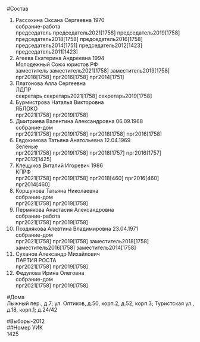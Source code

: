 #Состав  
1. Рассохина Оксана Сергеевна 1970  
    собрание-работа  
    председатель председатель2021[1758] председатель2019[1758] председатель2018[1758] председатель2016[1758] председатель2014[1751] председатель2012[1423] председатель2011[1423]  
2. Агеева Екатерина Андреевна 1994  
    Молодежный Союз юристов РФ  
    заместитель заместитель2021[1758] заместитель2019[1758] прг2018[1758] прг2016[1758] прг2014[1751]  
3. Платонова Алла Сергеевна  
    ЛДПР  
    секретарь секретарь2021[1758] секретарь2019[1758]  
4. Бурмистрова Наталья Викторовна  
    ЯБЛОКО  
    прг2021[1758] прг2019[1758]  
5. Дмитриева Валентина Александровна 06.09.1968  
    собрание-дом  
    прг2021[1758] прг2019[1758] прг2018[1758] прг2016[1758]  
6. Евдокимова Татьяна Анатольевна 12.04.1969  
    Зелёные  
    прг2021[1758] прг2019[1758] прг2018[1757] прг2016[1757] прг2012[1425]  
7. Клещуков Виталий Игоревич 1986  
    КПРФ  
    прг2021[1758] прг2019[1758] прг2018[460] прг2016[460] прг2014[460]  
8. Коршунова Татьяна Николаевна  
    собрание-дом  
    прг2021[1758] прг2019[1758]  
9. Пермякова Анастасия Александровна  
    собрание-работа  
    прг2021[1758] прг2019[1758]  
10. Позднякова Алевтина Владимировна 23.04.1971  
    собрание-дом  
    прг2021[1758] прг2019[1758] заместитель2018[1758] заместитель2016[1758] заместитель2014[1758]  
11. Суханов Александр Михайлович  
    ПАРТИЯ РОСТА  
    прг2021[1758] прг2019[1758]  
12. Федулова Ирина Олеговна  
    собрание-дом  
    прг2021[1758] прг2019[1758]  
  
#Дома  
Лыжный пер., д.7;  ул. Оптиков, д.50, корп.2, д.52, корп.3; Туристская ул., д.18, корп.1; д.24/42  
  
#Выборы-2012  
##Номер УИК  
1425  
